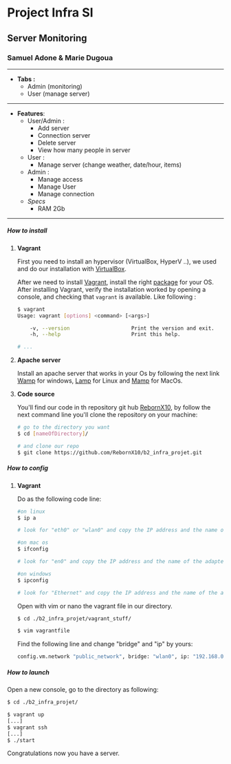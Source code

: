 # Project Infra SI

## Server Monitoring

### Samuel Adone & Marie Dugoua

---

- **Tabs  :**
  - Admin (monitoring)
  - User (manage server)

---

- **Features**:
  - User/Admin :
    - Add server
    - Connection server
    - Delete server
    - View how many people in server
  - User : 
    - Manage server (change weather, date/hour, items)
  - Admin : 
    - Manage access
    - Manage User
    - Manage connection
  - *Specs* 
    - RAM 2Gb 

------

##### How to install

1. **Vagrant**

   First you need to install an hypervisor (VirtualBox, HyperV ..), we used and do our installation with [VirtualBox](https://www.virtualbox.org/wiki/Downloads).

   After we need to install [Vagrant](https://www.vagrantup.com/), install the right [package](https://www.vagrantup.com/downloads) for your OS. After installing Vagrant, verify the installation worked by opening a console, and checking that `vagrant` is available. Like following :

   ```bash
   $ vagrant
   Usage: vagrant [options] <command> [<args>]
   
       -v, --version                    Print the version and exit.
       -h, --help                       Print this help.
   
   # ...
   ```

   

2. **Apache server**

   Install an apache server that works in your Os by following the next link [Wamp](https://www.wampserver.com/) for windows, [Lamp](https://doc.ubuntu-fr.org/lamp) for Linux and [Mamp](https://www.mamp.info/fr/mamp/mac/) for MacOs.

3. **Code source**

   You'll find our code in th repository git hub [RebornX10](https://github.com/RebornX10/b2_infra_projet), by follow the next command line you'll clone the repository on your machine:

   ```bash
   # go to the directory you want
   $ cd [nameOfDirectory]/
   
   # and clone our repo
   $ git clone https://github.com/RebornX10/b2_infra_projet.git
   ```



##### How to config

1. **Vagrant**

   Do as the following code line:

   ```bash
   #on linux
   $ ip a
   
   # look for "eth0" or "wlan0" and copy the IP address and the name of the adapter
   ```

   ```bash
   #on mac os
   $ ifconfig
   
   # look for "en0" and copy the IP address and the name of the adapter
   ```

   ```bash
   #on windows
   $ ipconfig
   
   # look for "Ethernet" and copy the IP address and the name of the adapter
   ```

   Open with vim or nano the vagrant file in our directory.

   ```bash
   $ cd ./b2_infra_projet/vagrant_stuff/
   
   $ vim vagrantfile
   ```

   Find the following line  and change "bridge" and "ip" by yours:

   ```bash
   config.vm.network "public_network", bridge: "wlan0", ip: "192.168.0.99"
   ```



##### How to launch

Open a new console, go to the directory as following:

```bash
$ cd ./b2_infra_projet/

$ vagrant up
[...]
$ vagrant ssh
[...]
$ ./start
```

Congratulations now you have a server.